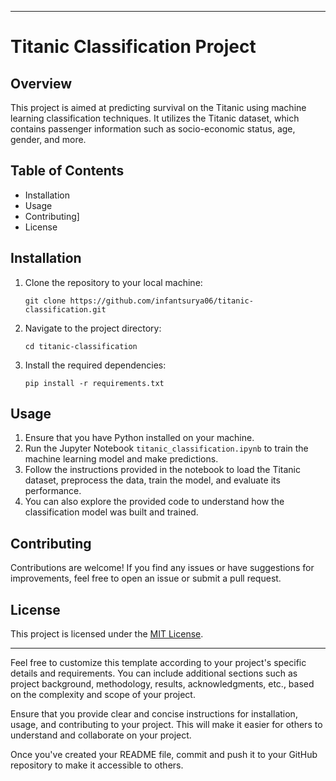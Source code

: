 
---

# Titanic Classification Project

## Overview
This project is aimed at predicting survival on the Titanic using machine learning classification techniques. It utilizes the Titanic dataset, which contains passenger information such as socio-economic status, age, gender, and more.

## Table of Contents
- Installation
- Usage
- Contributing]
- License

## Installation
1. Clone the repository to your local machine:

    ```
    git clone https://github.com/infantsurya06/titanic-classification.git
    ```

2. Navigate to the project directory:

    ```
    cd titanic-classification
    ```

3. Install the required dependencies:

    ```
    pip install -r requirements.txt
    ```

## Usage
1. Ensure that you have Python installed on your machine.
2. Run the Jupyter Notebook `titanic_classification.ipynb` to train the machine learning model and make predictions.
3. Follow the instructions provided in the notebook to load the Titanic dataset, preprocess the data, train the model, and evaluate its performance.
4. You can also explore the provided code to understand how the classification model was built and trained.

## Contributing
Contributions are welcome! If you find any issues or have suggestions for improvements, feel free to open an issue or submit a pull request.

## License
This project is licensed under the [MIT License](LICENSE).

---

Feel free to customize this template according to your project's specific details and requirements. You can include additional sections such as project background, methodology, results, acknowledgments, etc., based on the complexity and scope of your project.

Ensure that you provide clear and concise instructions for installation, usage, and contributing to your project. This will make it easier for others to understand and collaborate on your project.

Once you've created your README file, commit and push it to your GitHub repository to make it accessible to others.
